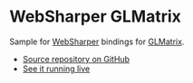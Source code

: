 # WebSharper GLMatrix

Sample for [WebSharper](https://websharper.com) bindings for [GLMatrix](http://glmatrix.net/).

* [Source repository on GitHub](https://github.com/websharper-samples/GLMatrix)
* [See it running live](https://websharper-samples.github.io/GLMatrix)
